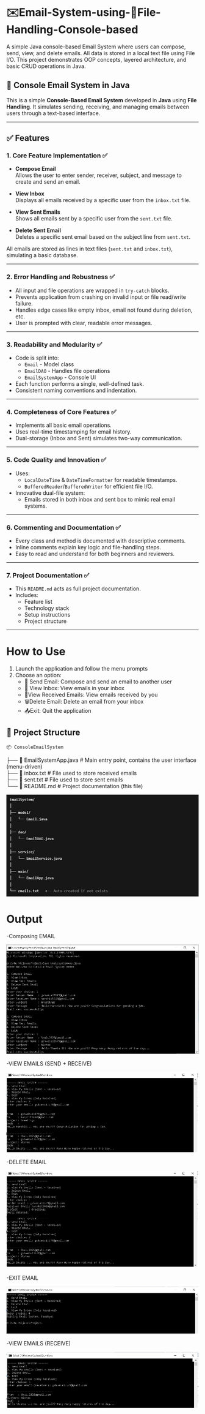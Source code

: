 # ✉️Email-System-using-📁File-Handling-Console-based
A simple Java console-based Email System where users can compose, send, view, and delete emails. All data is stored in a local text file using File I/O. This project demonstrates OOP concepts, layered architecture, and basic CRUD operations in Java.

## 📧 Console Email System in Java

This is a simple **Console-Based Email System** developed in **Java** using **File Handling**. It simulates sending, receiving, and managing emails between users through a text-based interface.

---

## ✅ Features

### 1. Core Feature Implementation ✅

- **Compose Email**  
  Allows the user to enter sender, receiver, subject, and message to create and send an email.

- **View Inbox**  
  Displays all emails received by a specific user from the `inbox.txt` file.

- **View Sent Emails**  
  Shows all emails sent by a specific user from the `sent.txt` file.

- **Delete Sent Email**  
  Deletes a specific sent email based on the subject line from `sent.txt`.

All emails are stored as lines in text files (`sent.txt` and `inbox.txt`), simulating a basic database.

---

### 2. Error Handling and Robustness ✅

- All input and file operations are wrapped in `try-catch` blocks.
- Prevents application from crashing on invalid input or file read/write failure.
- Handles edge cases like empty inbox, email not found during deletion, etc.
- User is prompted with clear, readable error messages.

---

### 3. Readability and Modularity ✅

- Code is split into:
  - `Email` - Model class
  - `EmailDAO` - Handles file operations
  - `EmailSystemApp` - Console UI
- Each function performs a single, well-defined task.
- Consistent naming conventions and indentation.

---

### 4. Completeness of Core Features ✅

- Implements all basic email operations.
- Uses real-time timestamping for email history.
- Dual-storage (Inbox and Sent) simulates two-way communication.

---

### 5. Code Quality and Innovation ✅

- Uses:
  - `LocalDateTime` & `DateTimeFormatter` for readable timestamps.
  - `BufferedReader`/`BufferedWriter` for efficient file I/O.
- Innovative dual-file system:
  - Emails stored in both inbox and sent box to mimic real email systems.

---

### 6. Commenting and Documentation ✅

- Every class and method is documented with descriptive comments.
- Inline comments explain key logic and file-handling steps.
- Easy to read and understand for both beginners and reviewers.

---

### 7. Project Documentation ✅

- This `README.md` acts as full project documentation.
- Includes:
  - Feature list
  - Technology stack
  - Setup instructions
  - Project structure

---

# How to Use
1. Launch the application and follow the menu prompts
2. Choose an option:
   - 📩 Send Email: Compose and send an email to another user
   - 📮 View Inbox: View emails in your inbox
    - 📨View Received Emails: View emails received by you
    - 🗑️Delete Email: Delete an email from your inbox
    - 📤Exit: Quit the application

## 📁 Project Structure
    📦 ConsoleEmailSystem   
├── 📄 EmailSystemApp.java # Main entry point, contains the user interface (menu-driven)     
├── 📄 inbox.txt # File used to store received emails    
├── 📄 sent.txt # File used to store sent emails      
└── 📄 README.md # Project documentation (this file)     


![Structure](Structure.jpeg)

# Output 
  -Composing EMAIL  
  
![Compose email](Compose_Email.jpg)

  -VIEW EMAILS (SEND + RECEIVE)  

![VIEW EMAILS (SEND + RECEIVE)](View_email.jpg)  

  -DELETE EMAIL

![DELETE EMAILS](Delete_Email.jpg)  

  -EXIT EMAIL
  
![EXIT EMAILS](Exit_email.jpg)

  -VIEW EMAILS (RECEIVE)

  ![VIEW EMAILS(RECEIVE)](View_email(Receive).jpg)  


  
